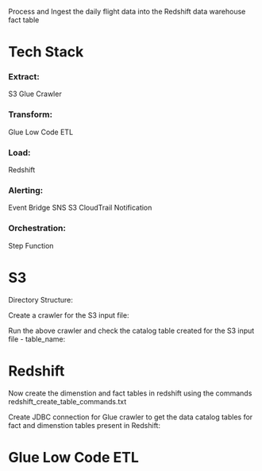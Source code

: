 Process and Ingest the daily flight data into the Redshift data warehouse fact table

# Tech Stack


### Extract:

S3
Glue Crawler

### Transform:

Glue Low Code ETL

### Load:

Redshift

### Alerting:

Event Bridge
SNS
S3 CloudTrail Notification

### Orchestration:

Step Function

# S3

Directory Structure:


Create a crawler for the S3 input file:

Run the above crawler and check the catalog table created for the S3 input file - table_name:

# Redshift

Now create the dimenstion and fact tables in redshift using the commands redshift_create_table_commands.txt

Create JDBC connection for Glue crawler to get the data catalog tables for fact and dimenstion tables present in Redshift:


# Glue Low Code ETL
